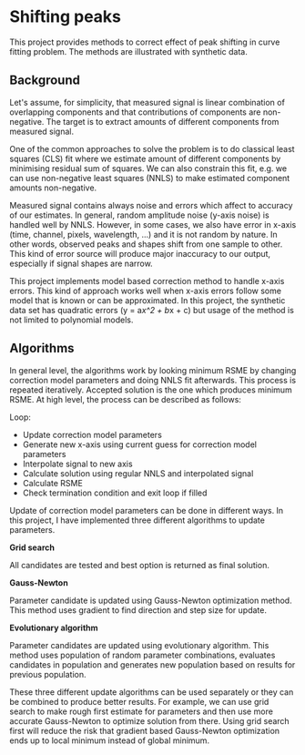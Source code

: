 # Shifting peaks

This project provides methods to correct effect of peak shifting in curve fitting problem. The methods 
are illustrated with synthetic data.

## Background

Let's assume, for simplicity, that measured signal is linear combination of overlapping components 
and that contributions of components are non-negative. The target is to extract amounts of different 
components from measured signal.

One of the common approaches to solve the problem is to do classical least squares (CLS) fit where
we estimate amount of different components by minimising residual sum of squares. We can also constrain 
this fit, e.g. we can use non-negative least squares (NNLS) to make estimated component amounts non-negative.

Measured signal contains always noise and errors which affect to accuracy of our estimates. 
In general, random amplitude noise (y-axis noise) is handled well by NNLS. However, in some cases,
we also have error in x-axis (time, channel, pixels, wavelength, ...) and it is not random by
nature. In other words, observed peaks and shapes shift from one sample to other. This kind of error 
source will produce major inaccuracy to our output, especially if signal shapes are narrow.

This project implements model based correction method to handle x-axis errors. This kind of approach
works well when x-axis errors follow some model that is known or can be approximated. In this project,
the synthetic data set has quadratic errors (y = a*x^2 + b*x + c) but usage of the method is not limited
to polynomial models.

## Algorithms

In general level, the algorithms work by looking minimum RSME by changing correction model parameters
and doing NNLS fit afterwards. This process is repeated iteratively. Accepted solution is the one which 
produces minimum RSME. At high level, the process can be described as follows:

Loop:
- Update correction model parameters
- Generate new x-axis using current guess for correction model parameters
- Interpolate signal to new axis
- Calculate solution using regular NNLS and interpolated signal
- Calculate RSME
- Check termination condition and exit loop if filled

Update of correction model parameters can be done in different ways. In this project, I have implemented three
different algorithms to update parameters.

**Grid search**

All candidates are tested and best option is returned as final solution.

**Gauss-Newton**

Parameter candidate is updated using Gauss-Newton optimization method. This method uses gradient to
find direction and step size for update.

**Evolutionary algorithm**

Parameter candidates are updated using evolutionary algorithm. This method uses population of random 
parameter combinations, evaluates candidates in population and generates new population based on
results for previous population.

These three different update algorithms can be used separately or they can be combined to produce better
results. For example, we can use grid search to make rough first estimate for parameters and then use more
accurate Gauss-Newton to optimize solution from there. Using grid search first will reduce the risk that 
gradient based Gauss-Newton optimization ends up to local minimum instead of global minimum.


